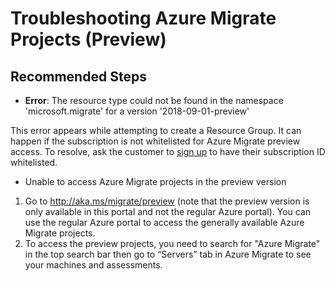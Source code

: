 <properties
	pageTitle="Azure Migrate Projects (Preview)"
	description="Troubleshooting Azure Migrate Projects (Preview)"
	service="microsoft.migrate"
	resource="projects"
	authors="shijojoy"
	ms.author="shijoy"
	displayOrder=""
	selfHelpType="generic"
	supportTopicIds="32631905"
	resourceTags=""
	productPesIds="16348"
	cloudEnvironments="public"
	articleId="5ba2cff9-3754-4339-ab0f-ee3b617a61a6"
/>

# Troubleshooting Azure Migrate Projects (Preview)

## **Recommended Steps**

* **Error**: The resource type could not be found in the namespace 'microsoft.migrate' for a version '2018-09-01-preview'

This error appears while attempting to create a Resource Group. It can happen if the subscription is not whitelisted for Azure Migrate preview access. To resolve, ask the customer to [sign up](http://aka.ms/migratefuture) to have their subscription ID whitelisted.

* Unable to access Azure Migrate projects in the preview version

1. Go to http://aka.ms/migrate/preview (note that the preview version is only available in this portal and not the regular Azure portal). You can use the regular Azure portal to access the generally available Azure Migrate projects.
2. To access the preview projects, you need to search for "Azure Migrate" in the top search bar then go to “Servers” tab in Azure Migrate to see your machines and assessments. 


